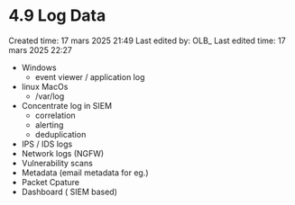 # 4.9 Log Data

Created time: 17 mars 2025 21:49
Last edited by: OLB_
Last edited time: 17 mars 2025 22:27

- Windows
    - event viewer / application log
- linux MacOs
    - /var/log
- Concentrate log in SIEM
    - correlation
    - alerting
    - deduplication
- IPS / IDS logs
- Network logs (NGFW)
- Vulnerability scans
- Metadata (email metadata for eg.)
- Packet Cpature
- Dashboard ( SIEM based)